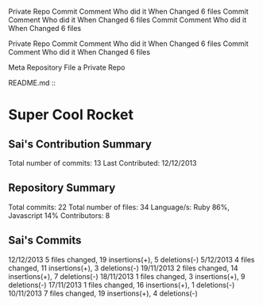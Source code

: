 

Private Repo
  Commit
    Comment
    Who did it
    When
    Changed 6 files
  Commit
    Comment
    Who did it
    When
    Changed 6 files
  Commit
    Comment
    Who did it
    When
    Changed 6 files

Private Repo
  Commit
    Comment
    Who did it
    When
    Changed 6 files
  Commit
    Comment
    Who did it
    When
    Changed 6 files


Meta Repository
  File a Private Repo

README.md ::


Super Cool Rocket
=================

## Sai's Contribution Summary

Total number of commits:  13
Last Contributed:         12/12/2013

## Repository Summary

Total commits:            22
Total number of files:    34
Language/s:               Ruby 86%, Javascript 14%
Contributors:             8

## Sai's Commits

12/12/2013  5 files changed, 19 insertions(+), 5 deletions(-)
 5/12/2013  4 files changed, 11 insertions(+), 3 deletions(-)
19/11/2013  2 files changed, 14 insertions(+), 7 deletions(-)
18/11/2013  1 files changed,  3 insertions(+), 9 deletions(-)
17/11/2013  1 files changed, 16 insertions(+), 1 deletions(-)
10/11/2013  7 files changed, 19 insertions(+), 4 deletions(-)












